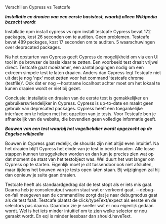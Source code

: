 Verschillen Cypress vs Testcafe

***Installatie en draaien van een eerste basistest, waarbij alleen Wikipedia bezocht wordt***

Installatie
npm install cypress vs npm install testcafe
Cypress bevat 172 packages, kost 26 seconden om te auditen. Geen problemen.
Testcafe bevat 489 packages, kost 17 seconden om te auditen. 5 waarschuwingen over depracated packages.

Na het opstarten van Cypress geeft Cypress de mogelijkheid om via een UI tool in de browser de basis
klaar te zetten. Een voorbeeld test draait vrijwel direct.
Testcafe gaat moeizamer, een aantal pogingen nodig om een extreem simpele test te laten draaien. Anders dan Cypress legt Testcafe niet uit dat je nog 'npx' moet zetten voor het command 'testcafe chrome (testfile)'. Ook dat er nog --hostname localhost achter moet om het lokaal te kunen draaien wordt er niet bij gezet. 

Conclusie: installatie en draaien van de eerste test is gemakkelijker en gebruikersvriendelijker in Cypress. Cypress is up-to-date en maakt geen gebruik van deprecated packages. Cypress heeft een toegankelijke interface om te helpen met het opzetten van je tests. Voor Testcafe ben je afhankelijk van de website, die bovendien geen volledige informatie geeft.

***Bouwen van een test waarbij het vogelbekdier wordt opgezocht op de Engelse wikipedia***

Bouwen in Cypress gaat redelijk, de shoulds zijn niet altijd even intuitief. Na het draaien blijft
Cypress het einde van je test in beeld houden. Alle losse stappen kunnen teruggekeken worden en dan kun je precies zien wat op dat moment de staat van het testobject was. Wel duurt het wat langer om Cypress op te starten. Eigenlijk moet je dit tussendoor ook niet afsluiten, maar tijdens het bouwen van je tests open laten staan. Bij wijzigingen zal hij dan opnieuw je suite gaan draaien.

Testcafe heeft als standaardgedrag dat de test stopt als er iets mis gaat. Daarna heb je consoleoutput waarin staat wat er verkeerd gaat.  --debug-on-fail meegeven aan de commandline zorgt dat je naar debugmodus gaat als de test faalt.
Testcafe plaatst de click/typeText/expect als eerste en de selectors pas daarna. Daardoor zie je sneller wat er nou eigenlijk gedaan wordt. Wel is het iets minder intuitief om te zien welke selector er nou geraakt wordt. En eql is minder leesbaar dan should.haveText.

